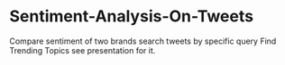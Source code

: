 # Sentiment-Analysis-On-Tweets
Compare sentiment of two brands
search tweets by specific query
Find Trending Topics
see presentation for it.
